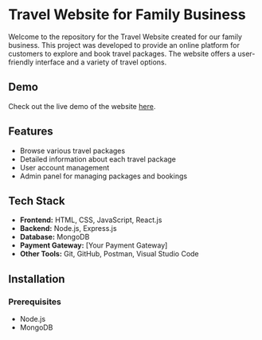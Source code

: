 # Travel Website for Family Business

Welcome to the repository for the Travel Website created for our family business. This project was developed to provide an online platform for customers to explore and book travel packages. The website offers a user-friendly interface and a variety of travel options.


## Demo

Check out the live demo of the website [here](#).

## Features

- Browse various travel packages
- Detailed information about each travel package
- User account management
- Admin panel for managing packages and bookings

## Tech Stack

- **Frontend:** HTML, CSS, JavaScript, React.js
- **Backend:** Node.js, Express.js
- **Database:** MongoDB
- **Payment Gateway:** [Your Payment Gateway]
- **Other Tools:** Git, GitHub, Postman, Visual Studio Code

## Installation

### Prerequisites

- Node.js
- MongoDB


